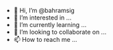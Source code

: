 - 👋 Hi, I’m @bahramsig
- 👀 I’m interested in ...
- 🌱 I’m currently learning ...
- 💞️ I’m looking to collaborate on ...
- 📫 How to reach me ...

<!---
bahramsig/bahramsig is a ✨ special ✨ repository because its `README.md` (this file) appears on your GitHub profile.
You can click the Preview link to take a look at your changes.
--->
